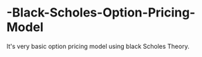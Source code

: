# -Black-Scholes-Option-Pricing-Model
It's very basic option pricing model using black Scholes Theory.
